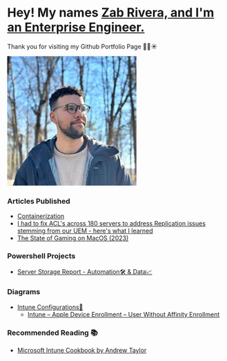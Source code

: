 # Hey! My names [Zab Rivera, and I'm an Enterprise Engineer.](https://www.linkedin.com/in/zabdielrivera/)
Thank you for visiting my Github Portfolio Page 🏄‍♂️☀️

![Zab](https://github.com/zabzone/zab-portfolio/blob/main/zab-profile-pic.jpg?raw=true)

### Articles Published
- [Containerization](https://publish.obsidian.md/zabbie/Blog/Containerization)
- [I had to fix ACL's across 180 servers to address Replication issues stemming from our UEM - here's what I learned](https://publish.obsidian.md/zabbie/Blog/I+had+to+fix+ACL's+across+180+servers+to+address+Replication+issues+stemming+from+our+UEM+-+here's+what+I+learned)
- [The State of Gaming on MacOS (2023)](https://publish.obsidian.md/zabbie/Blog/The+State+of+Gaming+on+MacOS+(2023))

### Powershell Projects
- [Server Storage Report - Automation🛠️ & Data📈](https://github.com/zabzone/Server-Storage-Report)

### Diagrams
- [Intune Configurations📲](https://github.com/zabzone/Intune-Configurations)
   - [Intune – Apple Device Enrollment – User Without Affinity Enrollment](https://github.com/zabzone/Intune-Configurations/blob/main/Intune%20%E2%80%93%20Apple%20Device%20Enrollment%20%E2%80%93%20User%20Without%20Affinity%20Enrollment/Diagram%20-%20Intune%20%E2%80%93%20Apple%20Device%20Enrollment%20%E2%80%93%20User%20Without%20Affinity%20Enrollment.png)

### Recommended Reading 📚
- [Microsoft Intune Cookbook by Andrew Taylor](https://www.amazon.com/Microsoft-Intune-Cookbook-configuring-automating/dp/1805126547/ref=sr_1_2_sspa?crid=12VQ3FQZDB87J&dib=eyJ2IjoiMSJ9.STP9986CqrqFNayA4Me7ub-Bkop7QyGNQjeAF4-giDun7Dh2CLnDwwJdXoenwXb0L870Xn8HfuaeE0nij-4TJhaKP5EwgiszjxsS4Kyl_O68E9FelZwxLp6U5abbMW6wLNXLLoJFVN1cCaBVdQVs2d28U8RRBa8wInmfE5psEKMtn2dihCM_GBHLpQoCmcrEYtDN4gZzDOSMq2M3QE-skFjgyRmN1nPgKGdIwlbwAGQ.YJCG6HVQyeTRvGfmUW_A-YsRKnwbDx0wF4ja2xs1My4&dib_tag=se&keywords=intune+book&qid=1708562367&sprefix=intune+boo%2Caps%2C91&sr=8-2-spons&sp_csd=d2lkZ2V0TmFtZT1zcF9hdGY&psc=1)
